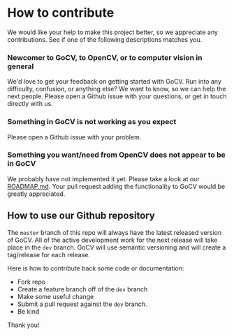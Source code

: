 # How to contribute

We would like your help to make this project better, so we appreciate any contributions. See if one of the following descriptions matches you.

### Newcomer to GoCV, to OpenCV, or to computer vision in general

We'd love to get your feedback on getting started with GoCV. Run into any difficulty, confusion, or anything else? We want to know, so we can help the next people. Please open a Github issue with your questions, or get in touch directly with us.

### Something in GoCV is not working as you expect

Please open a Github issue with your problem.

### Something you want/need from OpenCV does not appear to be in GoCV

We probably have not implemented it yet. Please take a look at our [ROADMAP.md](ROADMAP.md). Your pull request adding the functionality to GoCV would be greatly appreciated.

## How to use our Github repository

The `master` branch of this repo will always have the latest released version of GoCV. All of the active development work for the next release will take place in the `dev` branch. GoCV will use semantic versioning and will create a tag/release for each release.

Here is how to contribute back some code or documentation:

- Fork repo
- Create a feature branch off of the `dev` branch
- Make some useful change
- Submit a pull request against the `dev` branch.
- Be kind

Thank you!
